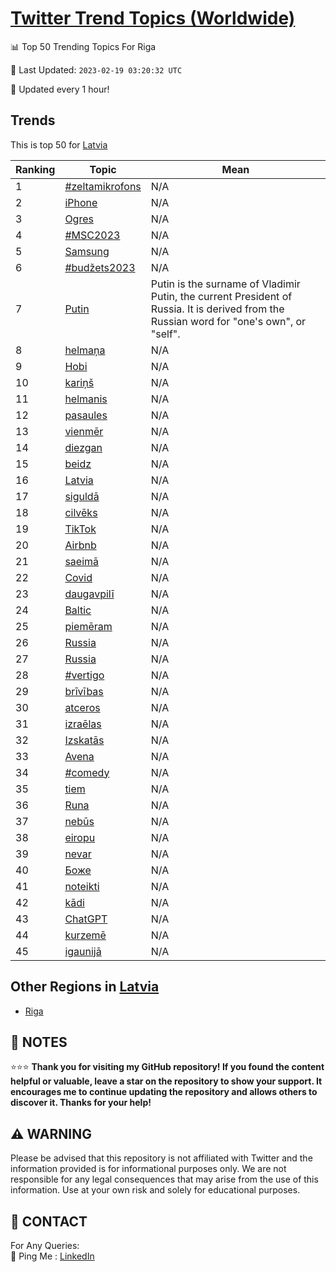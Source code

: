 [Twitter Trend Topics (Worldwide)](https://github.com/ErcinDedeoglu/Twitter-Trend-Topics)
==========


📊 Top 50 Trending Topics For Riga

📆 Last Updated: `2023-02-19 03:20:32 UTC`

🔧 Updated every 1 hour!


## Trends

This is top 50 for [Latvia](</Latvia>)

| Ranking | Topic | Mean |
| ------- | ------------ | ------------ |
| 1 | [#zeltamikrofons](http://twitter.com/search?q=%23zeltamikrofons) | N/A |
| 2 | [iPhone](http://twitter.com/search?q=iPhone) | N/A |
| 3 | [Ogres](http://twitter.com/search?q=Ogres) | N/A |
| 4 | [#MSC2023](http://twitter.com/search?q=%23MSC2023) | N/A |
| 5 | [Samsung](http://twitter.com/search?q=Samsung) | N/A |
| 6 | [#budžets2023](http://twitter.com/search?q=%23bud%c5%beets2023) | N/A |
| 7 | [Putin](http://twitter.com/search?q=Putin) | Putin is the surname of Vladimir Putin, the current President of Russia. It is derived from the Russian word for "one's own", or "self". |
| 8 | [helmaņa](http://twitter.com/search?q=helma%c5%86a) | N/A |
| 9 | [Hobi](http://twitter.com/search?q=Hobi) | N/A |
| 10 | [kariņš](http://twitter.com/search?q=kari%c5%86%c5%a1) | N/A |
| 11 | [helmanis](http://twitter.com/search?q=helmanis) | N/A |
| 12 | [pasaules](http://twitter.com/search?q=pasaules) | N/A |
| 13 | [vienmēr](http://twitter.com/search?q=vienm%c4%93r) | N/A |
| 14 | [diezgan](http://twitter.com/search?q=diezgan) | N/A |
| 15 | [beidz](http://twitter.com/search?q=beidz) | N/A |
| 16 | [Latvia](http://twitter.com/search?q=Latvia) | N/A |
| 17 | [siguldā](http://twitter.com/search?q=siguld%c4%81) | N/A |
| 18 | [cilvēks](http://twitter.com/search?q=cilv%c4%93ks) | N/A |
| 19 | [TikTok](http://twitter.com/search?q=TikTok) | N/A |
| 20 | [Airbnb](http://twitter.com/search?q=Airbnb) | N/A |
| 21 | [saeimā](http://twitter.com/search?q=saeim%c4%81) | N/A |
| 22 | [Covid](http://twitter.com/search?q=Covid) | N/A |
| 23 | [daugavpilī](http://twitter.com/search?q=daugavpil%c4%ab) | N/A |
| 24 | [Baltic](http://twitter.com/search?q=Baltic) | N/A |
| 25 | [piemēram](http://twitter.com/search?q=piem%c4%93ram) | N/A |
| 26 | [Russia](http://twitter.com/search?q=Russia) | N/A |
| 27 | [Russia](http://twitter.com/search?q=Russia) | N/A |
| 28 | [#vertigo](http://twitter.com/search?q=%23vertigo) | N/A |
| 29 | [brīvības](http://twitter.com/search?q=br%c4%abv%c4%abbas) | N/A |
| 30 | [atceros](http://twitter.com/search?q=atceros) | N/A |
| 31 | [izraēlas](http://twitter.com/search?q=izra%c4%93las) | N/A |
| 32 | [Izskatās](http://twitter.com/search?q=Izskat%c4%81s) | N/A |
| 33 | [Avena](http://twitter.com/search?q=Avena) | N/A |
| 34 | [#comedy](http://twitter.com/search?q=%23comedy) | N/A |
| 35 | [tiem](http://twitter.com/search?q=tiem) | N/A |
| 36 | [Runa](http://twitter.com/search?q=Runa) | N/A |
| 37 | [nebūs](http://twitter.com/search?q=neb%c5%abs) | N/A |
| 38 | [eiropu](http://twitter.com/search?q=eiropu) | N/A |
| 39 | [nevar](http://twitter.com/search?q=nevar) | N/A |
| 40 | [Боже](http://twitter.com/search?q=%d0%91%d0%be%d0%b6%d0%b5) | N/A |
| 41 | [noteikti](http://twitter.com/search?q=noteikti) | N/A |
| 42 | [kādi](http://twitter.com/search?q=k%c4%81di) | N/A |
| 43 | [ChatGPT](http://twitter.com/search?q=ChatGPT) | N/A |
| 44 | [kurzemē](http://twitter.com/search?q=kurzem%c4%93) | N/A |
| 45 | [igaunijā](http://twitter.com/search?q=igaunij%c4%81) | N/A |



## Other Regions in [Latvia](</Latvia>)

* [Riga](</Latvia/Riga.md>)



## 📝 NOTES

⭐⭐⭐ **Thank you for visiting my GitHub repository! If you found the content helpful or valuable, leave a star on the repository to show your support. It encourages me to continue updating the repository and allows others to discover it. Thanks for your help!**


## ⚠️ WARNING

Please be advised that this repository is not affiliated with Twitter and the information provided is for informational purposes only. We are not responsible for any legal consequences that may arise from the use of this information. Use at your own risk and solely for educational purposes.


## 📨 CONTACT

 For Any Queries:  
            🏓 Ping Me : [LinkedIn](https://www.linkedin.com/in/ercindedeoglu/)
